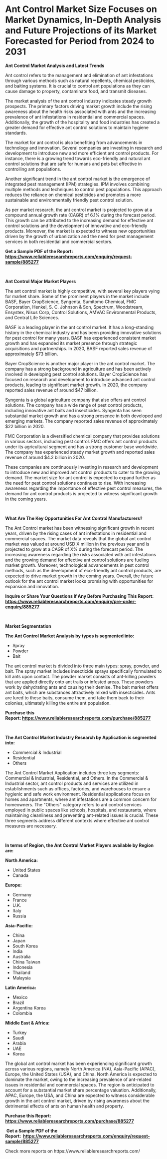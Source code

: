 <p><h1>Ant Control Market Size Focuses on Market Dynamics, In-Depth Analysis and Future Projections of its Market Forecasted for Period from 2024 to 2031</h1></p><p><strong>Ant Control Market Analysis and Latest Trends</strong></p>
<p><p>Ant control refers to the management and elimination of ant infestations through various methods such as natural repellents, chemical pesticides, and baiting systems. It is crucial to control ant populations as they can cause damage to property, contaminate food, and transmit diseases.</p><p>The market analysis of the ant control industry indicates steady growth prospects. The primary factors driving market growth include the rising awareness about the health risks associated with ants and the increasing prevalence of ant infestations in residential and commercial spaces. Additionally, the growth of the hospitality and food industries has created a greater demand for effective ant control solutions to maintain hygiene standards.</p><p>The market for ant control is also benefiting from advancements in technology and innovation. Several companies are investing in research and development to introduce new and more efficient ant control products. For instance, there is a growing trend towards eco-friendly and natural ant control solutions that are safe for humans and pets but effective in controlling ant populations.</p><p>Another significant trend in the ant control market is the emergence of integrated pest management (IPM) strategies. IPM involves combining multiple methods and techniques to control pest populations. This approach reduces the reliance on chemical pesticides and promotes a more sustainable and environmentally friendly pest control solution.</p><p>As per market research, the ant control market is projected to grow at a compound annual growth rate (CAGR) of 6.1% during the forecast period. This growth can be attributed to the increasing demand for effective ant control solutions and the development of innovative and eco-friendly products. Moreover, the market is expected to witness new opportunities driven by the growth of urbanization and the need for pest management services in both residential and commercial sectors.</p></p>
<p><strong>Get a Sample PDF of the Report:&nbsp; <a href="https://www.reliableresearchreports.com/enquiry/request-sample/885277">https://www.reliableresearchreports.com/enquiry/request-sample/885277</a></strong></p>
<p>&nbsp;</p>
<p><strong>Ant Control Major Market Players</strong></p>
<p><p>The ant control market is highly competitive, with several key players vying for market share. Some of the prominent players in the market include BASF, Bayer CropScience, Syngenta, Sumitomo Chemical, FMC Corporation, Henkel, S. C. Johnson & Son, Spectrum, Woodstream, Ensystex, Nisus Corp, Control Solutions, AMVAC Environmental Products, and Central Life Sciences.</p><p>BASF is a leading player in the ant control market. It has a long-standing history in the chemical industry and has been providing innovative solutions for pest control for many years. BASF has experienced consistent market growth and has expanded its market presence through strategic acquisitions and partnerships. In 2020, BASF reported sales revenue of approximately $73 billion.</p><p>Bayer CropScience is another major player in the ant control market. The company has a strong background in agriculture and has been actively involved in developing pest control solutions. Bayer CropScience has focused on research and development to introduce advanced ant control products, leading to significant market growth. In 2020, the company reported sales revenue of around $47 billion.</p><p>Syngenta is a global agriculture company that also offers ant control solutions. The company has a wide range of pest control products, including innovative ant baits and insecticides. Syngenta has seen substantial market growth and has a strong presence in both developed and emerging markets. The company reported sales revenue of approximately $22 billion in 2020.</p><p>FMC Corporation is a diversified chemical company that provides solutions in various sectors, including pest control. FMC offers ant control products under its agricultural segment and has a strong customer base worldwide. The company has experienced steady market growth and reported sales revenue of around $4.2 billion in 2020.</p><p>These companies are continuously investing in research and development to introduce new and improved ant control products to cater to the growing demand. The market size for ant control is expected to expand further as the need for pest control solutions continues to rise. With increasing awareness regarding the importance of effective pest control measures, the demand for ant control products is projected to witness significant growth in the coming years.</p></p>
<p>&nbsp;</p>
<p><strong>What Are The Key Opportunities For Ant Control Manufacturers?</strong></p>
<p><p>The Ant Control market has been witnessing significant growth in recent years, driven by the rising cases of ant infestations in residential and commercial spaces. The market data reveals that the global ant control market was valued at around USD X million in the previous year and is projected to grow at a CAGR of X% during the forecast period. The increasing awareness regarding the risks associated with ant infestations and the growing demand for effective ant control solutions are fueling market growth. Moreover, technological advancements in pest control methods, such as the development of eco-friendly ant control products, are expected to drive market growth in the coming years. Overall, the future outlook for the ant control market looks promising with opportunities for expansion and innovation.</p></p>
<p><strong>Inquire or Share Your Questions If Any Before Purchasing This Report: <a href="https://www.reliableresearchreports.com/enquiry/pre-order-enquiry/885277">https://www.reliableresearchreports.com/enquiry/pre-order-enquiry/885277</a></strong></p>
<p>&nbsp;</p>
<p><strong>Market Segmentation</strong></p>
<p><strong>The Ant Control Market Analysis by types is segmented into:</strong></p>
<p><ul><li>Spray</li><li>Powder</li><li>Bait</li></ul></p>
<p><p>The ant control market is divided into three main types: spray, powder, and bait. The spray market includes insecticide sprays specifically formulated to kill ants upon contact. The powder market consists of ant-killing powders that are applied directly onto ant trails or infested areas. These powders work by dehydrating ants and causing their demise. The bait market offers ant baits, which are substances attractively mixed with insecticides. Ants are lured to these baits, consume them, and take them back to their colonies, ultimately killing the entire ant population.</p></p>
<p><strong>Purchase this Report:&nbsp;<a href="https://www.reliableresearchreports.com/purchase/885277">https://www.reliableresearchreports.com/purchase/885277</a></strong></p>
<p>&nbsp;</p>
<p><strong>The Ant Control Market Industry Research by Application is segmented into:</strong></p>
<p><ul><li>Commercial & Industrial</li><li>Residential</li><li>Others</li></ul></p>
<p><p>The Ant Control Market Application includes three key segments: Commercial & Industrial, Residential, and Others. In the Commercial & Industrial sector, ant control products and services are utilized in establishments such as offices, factories, and warehouses to ensure a hygienic and safe work environment. Residential applications focus on homes and apartments, where ant infestations are a common concern for homeowners. The "Others" category refers to ant control services employed in public spaces like schools, hospitals, and restaurants, where maintaining cleanliness and preventing ant-related issues is crucial. These three segments address different contexts where effective ant control measures are necessary.</p></p>
<p>&nbsp;</p>
<p><strong>In terms of Region, the Ant Control Market Players available by Region are:</strong></p>
<p>
    <p> <strong> North America: </strong>
        <ul>
            <li>United States</li>
            <li>Canada</li>
        </ul>
        </p> 
    <p> <strong> Europe: </strong>
        <ul>
            <li>Germany</li>
            <li>France</li>
            <li>U.K.</li>
            <li>Italy</li>
            <li>Russia</li>
        </ul>
        </p> 
    <p> <strong> Asia-Pacific: </strong>
        <ul>
            <li>China</li>
            <li>Japan</li>
            <li>South Korea</li>
            <li>India</li>
            <li>Australia</li>
            <li>China Taiwan</li>
            <li>Indonesia</li>
            <li>Thailand</li>
            <li>Malaysia</li>
        </ul>
        </p> 
    <p> <strong> Latin America: </strong>
        <ul>
            <li>Mexico</li>
            <li>Brazil</li>
            <li>Argentina Korea</li>
            <li>Colombia</li>
        </ul>
        </p> 
    <p> <strong> Middle East & Africa: </strong>
        <ul>
            <li>Turkey</li>
            <li>Saudi</li>
            <li>Arabia</li>
            <li>UAE</li>
            <li>Korea</li>
        </ul>
    </p>
    </p>
<p><p>The global ant control market has been experiencing significant growth across various regions, namely North America (NA), Asia-Pacific (APAC), Europe, the United States (USA), and China. North America is expected to dominate the market, owing to the increasing prevalence of ant-related issues in residential and commercial spaces. The region is anticipated to account for a substantial market share percentage valuation. Additionally, APAC, Europe, the USA, and China are expected to witness considerable growth in the ant control market, driven by rising awareness about the detrimental effects of ants on human health and property.</p></p>
<p><strong>Purchase this Report: <a href="https://www.reliableresearchreports.com/purchase/885277">https://www.reliableresearchreports.com/purchase/885277</a></strong></p>
<p>&nbsp;<strong>Get a Sample PDF of the Report:&nbsp;&nbsp;<a href="https://www.reliableresearchreports.com/enquiry/request-sample/885277">https://www.reliableresearchreports.com/enquiry/request-sample/885277</a></strong></p>
<p><strong></strong></p>
<p>Check more reports on https://www.reliableresearchreports.com/</p>